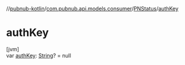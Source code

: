 //[pubnub-kotlin](../../../index.md)/[com.pubnub.api.models.consumer](../index.md)/[PNStatus](index.md)/[authKey](auth-key.md)

# authKey

[jvm]\
var [authKey](auth-key.md): [String](https://kotlinlang.org/api/latest/jvm/stdlib/kotlin/-string/index.html)? = null
